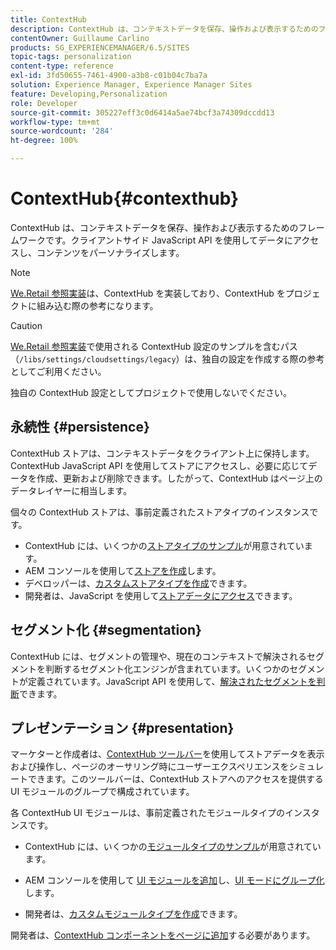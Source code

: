 ```yaml
---
title: ContextHub
description: ContextHub は、コンテキストデータを保存、操作および表示するためのフレームワークです。
contentOwner: Guillaume Carlino
products: SG_EXPERIENCEMANAGER/6.5/SITES
topic-tags: personalization
content-type: reference
exl-id: 3fd50655-7461-4900-a3b8-c01b04c7ba7a
solution: Experience Manager, Experience Manager Sites
feature: Developing,Personalization
role: Developer
source-git-commit: 305227eff3c0d6414a5ae74bcf3a74309dccdd13
workflow-type: tm+mt
source-wordcount: '284'
ht-degree: 100%

---
```


# ContextHub{#contexthub}

ContextHub は、コンテキストデータを保存、操作および表示するためのフレームワークです。クライアントサイド JavaScript API を使用してデータにアクセスし、コンテンツをパーソナライズします。

>[!NOTE]
>
>[We.Retail 参照実装](/help/sites-developing/we-retail.md)は、ContextHub を実装しており、ContextHub をプロジェクトに組み込む際の参考になります。

>[!CAUTION]
>
>[We.Retail 参照実装](/help/sites-developing/we-retail.md)で使用される ContextHub 設定のサンプルを含むパス（`/libs/settings/cloudsettings/legacy`）は、独自の設定を作成する際の参考としてご利用ください。
>
>独自の ContextHub 設定としてプロジェクトで使用しないでください。

## 永続性 {#persistence}

ContextHub ストアは、コンテキストデータをクライアント上に保持します。ContextHub JavaScript API を使用してストアにアクセスし、必要に応じてデータを作成、更新および削除できます。したがって、ContextHub はページ上のデータレイヤーに相当します。

個々の ContextHub ストアは、事前定義されたストアタイプのインスタンスです。

* ContextHub には、いくつかの[ストアタイプのサンプル](/help/sites-developing/ch-samplestores.md)が用意されています。
* AEM コンソールを使用して[ストアを作成](ch-configuring.md#creating-a-contexthub-store)します。
* デベロッパーは、[カスタムストアタイプを作成](/help/sites-developing/ch-extend.md#creating-custom-store-candidates)できます。
* 開発者は、JavaScript を使用して[ストアデータにアクセス](/help/sites-developing/ch-adding.md#interacting-with-contexthub-stores)できます。

## セグメント化 {#segmentation}

ContextHub には、セグメントの管理や、現在のコンテキストで解決されるセグメントを判断するセグメント化エンジンが含まれています。いくつかのセグメントが定義されています。JavaScript API を使用して、[解決されたセグメントを判断](/help/sites-developing/ch-adding.md#determining-resolved-contexthub-segments)できます。

## プレゼンテーション {#presentation}

マーケターと作成者は、[ContextHub ツールバー](/help/sites-authoring/ch-previewing.md)を使用してストアデータを表示および操作し、ページのオーサリング時にユーザーエクスペリエンスをシミュレートできます。このツールバーは、ContextHub ストアへのアクセスを提供する UI モジュールのグループで構成されています。

各 ContextHub UI モジュールは、事前定義されたモジュールタイプのインスタンスです。

* ContextHub には、いくつかの[モジュールタイプのサンプル](/help/sites-developing/ch-samplemodules.md)が用意されています。
* AEM コンソールを使用して [UI モジュールを追加](ch-configuring.md#adding-a-ui-module)し、[UI モードにグループ化](ch-configuring.md#adding-a-ui-mode)します。

* 開発者は、[カスタムモジュールタイプを作成](/help/sites-developing/ch-extend.md#creating-contexthub-ui-module-types)できます。

開発者は、[ContextHub コンポーネントをページに追加](/help/sites-developing/ch-adding.md)する必要があります。
